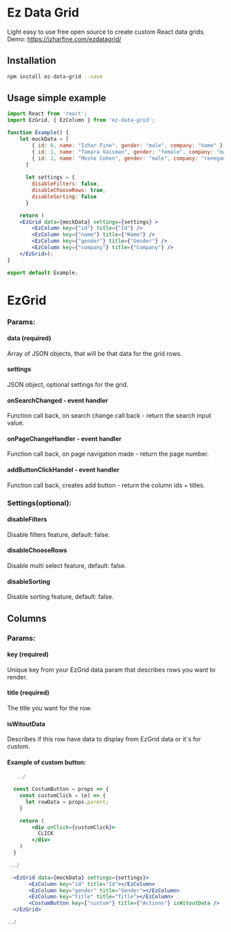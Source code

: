 # Ez Data Grid


Light easy to use free open source to create custom React data grids. <br/>
Demo: https://izharfine.com/ezdatagrid/

## Installation

```bash
npm install ez-data-grid --save
```

## Usage simple example

```jsx
import React from 'react';
import EzGrid, { EzColumn } from 'ez-data-grid';

function Example() {
	let mockData = [
		{ id: 0, name: "Izhar Fine", gender: "male", company: "home" },
		{ id: 1, name: "Tamara Vaisman", gender: "female", company: "mall" },
		{ id: 2, name: "Moshe Cohen", gender: "male", company: "renegade" }
	  ]
	  
	  let settings = {
		disableFilters: false,
		disableChooseRows: true,
		disableSorting: false
	  }

	return (
	<EzGrid data={mockData} settings={settings} >
		<EzColumn key={"id"} title={"Id"} />
		<EzColumn key={"name"} title={"Name"} />
		<EzColumn key={"gender"} title={"Gender"} />
		<EzColumn key={"company"} title={"Company"} />
	</EzGrid>);
}

export default Example;
```

# EzGrid 
### Params:

#### data (required)
Array of JSON objects, that will be that data for the grid rows.

#### settings 
JSON object, optional settings for the grid.

#### onSearchChanged - event handler
Function call back, on search change call back - return the search input value.

#### onPageChangeHandler - event handler 
Function call back, on page navigation made - return the page number.

#### addButtonClickHandel - event handler
Function call back, creates add button - return the column ids + titles.

### Settings(optional):

#### disableFilters
Disable filters feature, default: false.

#### disableChooseRows
Disable multi select feature, default: false.

#### disableSorting
Disable sorting feature, default: false.

## Columns
### Params:

#### key (required)
Unique key from your EzGrid data param that describes rows you want to render.

#### title (required)
The title you want for the row.

#### isWitoutData
Describes if this row have data to display from EzGrid data or it`s for custom.

#### Example of custom button:


```jsx
   ../

  const CostumButton = props => {
    const customClick = (e) => {
      let rowData = props.parent;
    }

    return (
        <div onClick={customClick}>
          CLICK
        </div>
    )
  }

 ../

  <EzGrid data={mockData} settings={settings}>
       <EzColumn key="id" title="Id"></EzColumn>
       <EzColumn key="gender" title="Gender"></EzColumn>
       <EzColumn key="title" title="Title"></EzColumn>
       <CostumButton key={"custom"} title={"Actions"} isWitoutData />
  </EzGrid>

../
```
